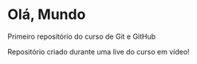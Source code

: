# Olá, Mundo
 Primeiro repositório do curso de Git e GitHub

 Repositório criado durante uma live do curso em vídeo!
